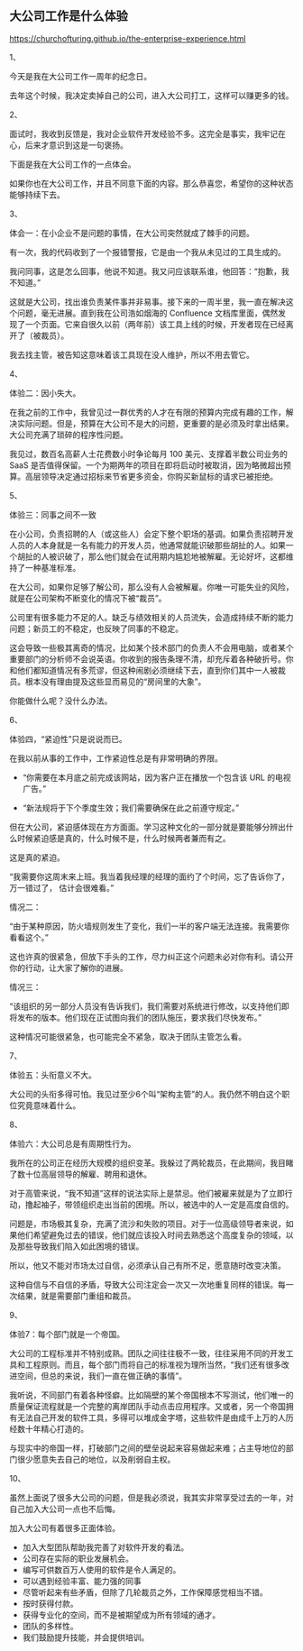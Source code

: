## 大公司工作是什么体验

https://churchofturing.github.io/the-enterprise-experience.html

1、

今天是我在大公司工作一周年的纪念日。

去年这个时候，我决定卖掉自己的公司，进入大公司打工，这样可以赚更多的钱。

2、

面试时，我收到反馈是，我对企业软件开发经验不多。这完全是事实，我牢记在心，后来才意识到这是一句褒扬。

下面是我在大公司工作的一点体会。

如果你也在大公司工作，并且不同意下面的内容。那么恭喜您，希望你的这种状态能够持续下去。

3、

体会一：在小企业不是问题的事情，在大公司突然就成了棘手的问题。

有一次，我的代码收到了一个报错警报，它是由一个我从未见过的工具生成的。

我问同事，这是怎么回事，他说不知道。我又问应该联系谁，他回答：“抱歉，我不知道。”

这就是大公司，找出谁负责某件事并非易事。接下来的一周半里，我一直在解决这个问题，毫无进展。直到我在公司浩如烟海的 Confluence 文档库里面，偶然发现了一个页面。它来自很久以前（两年前）该工具上线的时候，开发者现在已经离开了（被裁员）。

我去找主管，被告知这意味着该工具现在没人维护，所以不用去管它。

4、

体验二：因小失大。

在我之前的工作中，我曾见过一群优秀的人才在有限的预算内完成有趣的工作，解决实际问题。但是，预算在大公司不是大的问题，更重要的是必须及时拿出结果。大公司充满了琐碎的程序性问题。

我见过，数百名高薪人士花费数小时争论每月 100 美元、支撑着半数公司业务的 SaaS 是否值得保留。一个为期两年的项目在即将启动时被取消，因为略微超出预算。高层领导决定通过招标来节省更多资金，你购买新鼠标的请求已被拒绝。

5、

体验三：同事之间不一致

在小公司，负责招聘的人（或这些人）会定下整个职场的基调。如果负责招聘开发人员的人本身就是一名有能力的开发人员，他通常就能识破那些胡扯的人。如果一个胡扯的人被识破了，那么他们就会在试用期内尴尬地被解雇。无论好坏，这都维持了一种基准标准。

在大公司，如果你足够了解公司，那么没有人会被解雇。你唯一可能失业的风险，就是在公司架构不断变化的情况下被“裁员”。

公司里有很多能力不足的人。缺乏与绩效相关的人员流失，会造成持续不断的能力问题；新员工的不稳定，也反映了同事的不稳定。

这会导致一些极其离奇的情况，比如某个技术部门的负责人不会用电脑，或者某个重要部门的分析师不会说英语。你收到的报告条理不清，却充斥着各种破折号。你和他们都知道情况有多荒谬，但这种闹剧必须继续下去，直到你们其中一人被裁员。根本没有理由提及这些显而易见的“房间里的大象”。

你能做什么呢？没什么办法。

6、

体验四，“紧迫性”只是说说而已。

在我以前从事的工作中，工作紧迫性总是有非常明确的界限。

- “你需要在本月底之前完成该网站，因为客户正在播放一个包含该 URL 的电视广告。”

- “新法规将于下个季度生效；我们需要确保在此之前遵守规定。”


但在大公司，紧迫感体现在方方面面。学习这种文化的一部分就是要能够分辨出什么时候紧迫感是真的，什么时候不是，什么时候两者兼而有之。

这是真的紧迫。

“我需要你这周末来上班。我当着我经理的经理的面约了个时间，忘了告诉你了，万一错过了， 估计会很难看。”

情况二：

“由于某种原因，防火墙规则发生了变化，我们一半的客户端无法连接。我需要你看看这个。”

这也许真的很紧急，但放下手头的工作，尽力纠正这个问题未必对你有利。请公开你的行动，让大家了解你的进展。

情况三：

“该组织的另一部分人员没有告诉我们，我们需要对系统进行修改，以支持他们即将发布的版本。他们现在正试图向我们的团队施压，要求我们尽快发布。”

这种情况可能很紧急，也可能完全不紧急，取决于团队主管怎么看。

7、

体验五：头衔意义不大。

大公司的头衔多得可怕。我见过至少6个叫“架构主管”的人。我仍然不明白这个职位究竟意味着什么。

8、

体验六：大公司总是有周期性行为。

我所在的公司正在经历大规模的组织变革。我躲过了两轮裁员，在此期间，我目睹了数十位高层领导的解雇、聘用和退休。

对于高管来说，“我不知道”这样的说法实际上是禁忌。他们被雇来就是为了立即行动，撸起袖子，带领组织走出当前的困境。所以，被选中的人一定是高度自信的。

问题是，市场极其复杂，充满了流沙和失败的项目。对于一位高级领导者来说，如果他们希望避免过去的错误，他们就应该投入时间去熟悉这个高度复杂的领域，以及那些导致我们陷入如此困境的错误。

所以，他又不能对市场太过自信，必须承认自己有所不足，愿意随时改变决策。

这种自信与不自信的矛盾，导致大公司注定会一次又一次地重复同样的错误。每一次结果，就是需要部门重组和裁员。

9、

体验7️：每个部门就是一个帝国。

大公司的工程标准并不特别成熟。团队之间往往极不一致，往往采用不同的开发工具和工程原则。而且，每个部门而将自己的标准视为理所当然，“我们还有很多改进空间，但总的来说，我们一直在做正确的事情”。

我听说，不同部门有着各种怪癖。比如隔壁的某个帝国根本不写测试，他们唯一的质量保证流程就是一个完整的离岸团队手动点击应用程序。又或者，另一个帝国拥有无法自己开发的软件工具，多得可以堆成金字塔，这些软件是由成千上万的人历经数十年精心打造的。

与现实中的帝国一样，打破部门之间的壁垒说起来容易做起来难；占主导地位的部门很少愿意失去自己的地位，以及削弱自主权。

10、

虽然上面说了很多大公司的问题，但是我必须说，我其实非常享受过去的一年，对自己加入大公司一点也不后悔。

加入大公司有着很多正面体验。

- 加入大型团队帮助我完善了对软件开发的看法。
- 公司存在实际的职业发展机会。
- 编写可供数百万人使用的软件是令人满足的。
- 可以遇到经验丰富、能力强的同事
- 尽管听起来有些矛盾，但除了几轮裁员之外，工作保障感觉相当不错。
- 按时获得付款。
- 获得专业化的空间，而不是被期望成为所有领域的通才。
- 团队的多样性。
- 我们鼓励提升技能，并会提供培训。
